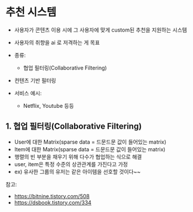 # 추천 시스템
- 사용자가 콘텐츠 이용 시에 그 사용자에 맞게 custom된 추천을 지원하는 시스템
- 사용자의 취향을 ai 로 저격하는 게 목표
- 종류:
  - 협업 필터링(Collaborative Filtering)
 - 컨텐츠 기반 필터링

- 서비스 예시:
  - Netflix, Youtube 등등

## 1. 협업 필터링(Collaborative Filtering)
- User에 대한 Matrix(sparse data = 드문드문 값이 들어있는 matrix)
- Item에 대한 Matrix(sparse data = 드문드문 값이 들어있는 matrix)
- 행렬의 빈 부분을 채우기 위해 다수가 협업하는 식으로 해결
- user, item은 특정 수준의 상관관계를 가진다고 가정
- ex) 유사한 그룹의 유저는 같은 아이템을 선호할 것이다~~



참고: 
- https://bitnine.tistory.com/508
- https://dsbook.tistory.com/334